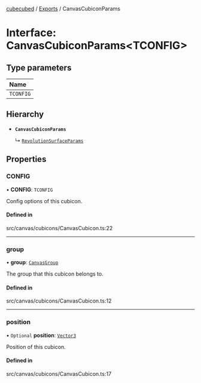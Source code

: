 [cubecubed](/reference/README.md) / [Exports](/reference/modules.md) / CanvasCubiconParams

# Interface: CanvasCubiconParams<TCONFIG\>

## Type parameters

| Name |
| :------ |
| `TCONFIG` |

## Hierarchy

- **`CanvasCubiconParams`**

  ↳ [`RevolutionSurfaceParams`](/reference/interfaces/RevolutionSurfaceParams.md)

## Properties

### CONFIG

• **CONFIG**: `TCONFIG`

Config options of this cubicon.

#### Defined in

src/canvas/cubicons/CanvasCubicon.ts:22

___

### group

• **group**: [`CanvasGroup`](/reference/classes/CanvasGroup.md)

The group that this cubicon belongs to.

#### Defined in

src/canvas/cubicons/CanvasCubicon.ts:12

___

### position

• `Optional` **position**: [`Vector3`](/reference/classes/Vector3.md)

Position of this cubicon.

#### Defined in

src/canvas/cubicons/CanvasCubicon.ts:17
